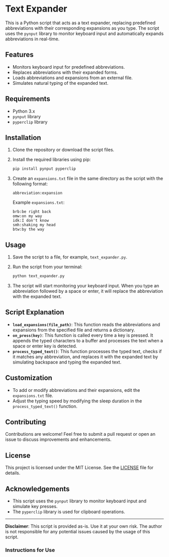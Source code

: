 


# Text Expander

This is a Python script that acts as a text expander, replacing predefined abbreviations with their corresponding expansions as you type. The script uses the `pynput` library to monitor keyboard input and automatically expands abbreviations in real-time.

## Features

- Monitors keyboard input for predefined abbreviations.
- Replaces abbreviations with their expanded forms.
- Loads abbreviations and expansions from an external file.
- Simulates natural typing of the expanded text.

## Requirements

- Python 3.x
- `pynput` library
- `pyperclip` library

## Installation

1. Clone the repository or download the script files.
2. Install the required libraries using pip:

   ```bash
   pip install pynput pyperclip
   ```

3. Create an `expansions.txt` file in the same directory as the script with the following format:

   ```
   abbreviation:expansion
   ```

   Example `expansions.txt`:

   ```
   brb:be right back
   omw:on my way
   idk:I don't know
   smh:shaking my head
   btw:by the way
   ```

## Usage

1. Save the script to a file, for example, `text_expander.py`.
2. Run the script from your terminal:

   ```bash
   python text_expander.py
   ```

3. The script will start monitoring your keyboard input. When you type an abbreviation followed by a space or enter, it will replace the abbreviation with the expanded text.

## Script Explanation

- **`load_expansions(file_path)`**: This function reads the abbreviations and expansions from the specified file and returns a dictionary.
- **`on_press(key)`**: This function is called every time a key is pressed. It appends the typed characters to a buffer and processes the text when a space or enter key is detected.
- **`process_typed_text()`**: This function processes the typed text, checks if it matches any abbreviation, and replaces it with the expanded text by simulating backspace and typing the expanded text.

## Customization

- To add or modify abbreviations and their expansions, edit the `expansions.txt` file.
- Adjust the typing speed by modifying the sleep duration in the `process_typed_text()` function.

## Contributing

Contributions are welcome! Feel free to submit a pull request or open an issue to discuss improvements and enhancements.

## License

This project is licensed under the MIT License. See the [LICENSE](LICENSE) file for details.

## Acknowledgements

- This script uses the `pynput` library to monitor keyboard input and simulate key presses.
- The `pyperclip` library is used for clipboard operations.

---

**Disclaimer**: This script is provided as-is. Use it at your own risk. The author is not responsible for any potential issues caused by the usage of this script.


### Instructions for Use

